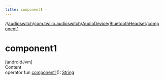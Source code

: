 ```yaml
---
title: component1 -
---
```

//[audioswitch](../../../index.md)/[com.twilio.audioswitch](../../index.md)/[AudioDevice](../index.md)/[BluetoothHeadset](index.md)/[component1](component1.md)



# component1  
[androidJvm]  
Content  
operator fun [component1](component1.md)(): [String](https://kotlinlang.org/api/latest/jvm/stdlib/kotlin/-string/index.html)  



